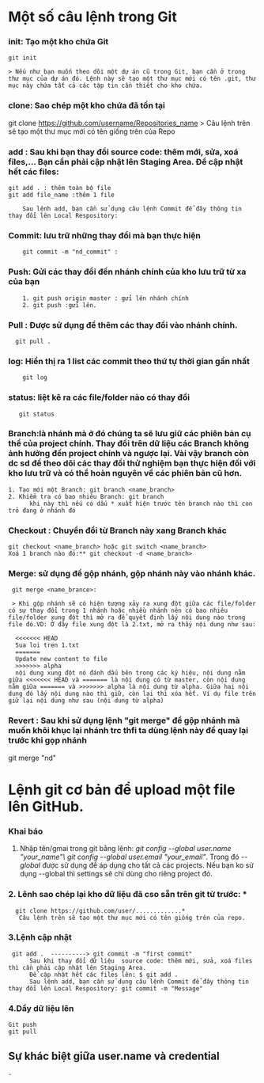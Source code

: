 # Một số câu lệnh trong Git
  
  ### init: Tạo một kho chứa Git
    git init

    > Nếu như bạn muốn theo dõi một dự án cũ trong Git, bạn cần ở trong thư mục của dự án đó. Lệnh này sẽ tạo một thư mục mới có tên .git, thư mục này chứa tất cả các tập tin cần thiết cho kho chứa.
  
  ### clone: Sao chép một kho chứa đã tồn tại 
  git clone https://github.com/username/Repositories_name
    > Câu lệnh trên sẽ tạo một thư mục mới có tên giống trên của Repo

  ### add : Sau khi bạn thay đổi source code: thêm mới, sửa, xoá files,… Bạn cần phải cập nhật lên Staging Area. Để cập nhật hết các files:
    git add . : thêm toàn bộ file
    git add file_name :thêm 1 file

        Sau lệnh add, bạn cần sử dụng câu lệnh Commit để đây thông tin thay đổi lên Local Respository:

   ### Commit: lưu trữ những thay đổi mà bạn thực hiện
        git commit -m "nd_commit" :

   ### Push: Gửi các thay đổi đến nhánh chính của kho lưu trữ từ xa của bạn
        1. git push origin master : gửi lên nhánh chính
        2. git push :gửi lên.
    
  ### Pull : Được sử dụng để thêm các thay đổi vào nhánh chính.
      git pull .

  ### log: Hiển thị ra 1 list các commit theo thứ tự thời gian gần nhất 
        git log
  ### status: liệt kê ra các file/folder nào có thay đổi
       git status
  
  ### Branch:là nhánh mà ở đó chúng ta sẽ lưu giữ các phiên bản cụ thể của project chính. Thay đổi trên dữ liệu các Branch không ảnh hưởng đến project chính và ngược lại. Vài vậy branch còn dc sd để theo dõi các thay đổi thử nghiệm bạn thực hiện đối với kho lưu trữ và có thể hoàn nguyên về các phiên bản cũ hơn.
    1. Tạo mới một Branch: git branch <name_branch> 
    2. Khiểm tra có bao nhiêu Branch: git branch 
          khi này thì nếu có dấu * xuất hiện trước tên branch nào thì con trỏ đang ở nhánh đó 
  ### Checkout : Chuyển đổi từ Branch này xang Branch khác
    git checkout <name_branch> hoặc git switch <name_branch>  
    Xoá 1 branch nào đó:** git checkout -d <name_branch> 

  ### Merge: sử dụng để gộp nhánh, gộp nhánh này vào nhánh khác.
     git merge <name_brance>: 

     > Khi gộp nhánh sẽ có hiện tượng xảy ra xung đột giữa các file/folder có sự thay đổi trong 1 nhánh hoặc nhiều nhánh nên có bao nhiêu file/folder xung đột thì mở ra để quyết định lấy nội dung nào trong file đó.VD: Ở đây file xung đột là 2.txt, mở ra thấy nội dung như sau:

      <<<<<<< HEAD
      Sua loi tren 1.txt
      =======
      Update new content to file
      >>>>>>> alpha
      nội dung xung đột nó đánh dấu bên trong các ký hiệu, nội dung nằm giữa <<<<<<< HEAD và ======= là nội dung có từ master, còn nội dung nằm giữa ======= và >>>>>>> alpha là nội dung từ alpha. Giữa hai nội dung đó lấy nội dung nào thì giữ, còn lại thì xóa hết. Ví dụ file trên giữ lại nội dung như sau (nội dung từ alpha)

  ### Revert : Sau khi sử dụng lệnh "git merge" để gộp nhánh mà muốn khôi khục lại nhánh trc thfi ta dùng lệnh này để quay lại trước khi gọp nhánh
   git merge "nd"
   


# Lệnh git cơ bản để upload một file lên GitHub.

### Khai báo
1. Nhập tên/gmai trong git bằng lệnh: *git config --global user.name "your_name"\ git config --global user.email "your_email"*.
        Trong đó *--global* được sử dụng để áp dụng cho tất cả các projects. Nếu bạn ko sử dụng --global thì settings sẽ chỉ dùng cho riêng project đó.
  
  ### 2. Lênh sao chép lại kho dữ liệu đã cso sẵn trên git từ trước: *
      git clone https://github.com/user/.............*
       Câu lệnh trên sẽ tạo một thư mục mới có tên giống trên của repo.
  
  ### 3.Lệnh cập nhật
     git add .  ----------> git commit -m "first commit"
          Sau khi thay đổi dữ liệu  source code: thêm mới, sửa, xoá files thì cần phải cập nhật lên Staging Area.
          Để cập nhật hết các files lên: $ git add .      
          Sau lệnh add, bạn cần sử dụng câu lệnh Commit để đây thông tin thay đổi lên Local Respository: git commit -m "Message"
  
  ### 4.Dẩy dữ liệu lên
    Git push 
    git pull 
  
  ## Sự khác biệt giữa user.name và credential
    -

   

